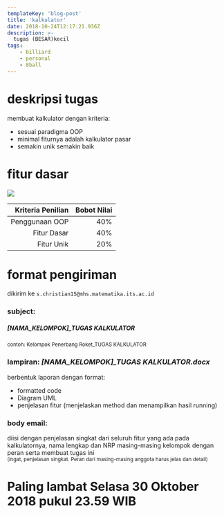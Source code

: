 ```yaml
---
templateKey: 'blog-post'
title: 'kalkulator'
date: 2018-10-24T12:17:21.936Z 
description: >-
  tugas (BESAR)kecil
tags:
    - billiard
    - personal 
    - 8ball
---
```

# deskripsi tugas
membuat kalkulator dengan kriteria: 
- sesuai paradigma OOP
- minimal fiturnya adalah kalkulator pasar
- semakin unik semakin baik   

# fitur dasar
<img src="https://s12emagst.akamaized.net/products/14501/14500602/images/res_03a71ff180fdab0cd6663061f64286ca_full.jpg" class="center smaller"/>     

 Kriteria Penilian 	| Bobot Nilai 	|
-------------------:|-------------:	|
Penggunaan OOP    	| 40%         	|
Fitur Dasar       	| 40%         	|
Fitur Unik        	| 20%         	|

# format pengiriman 
dikirim ke `s.christian15@mhs.matematika.its.ac.id`
### subject:
##### [NAMA_KELOMPOK]_TUGAS KALKULATOR    
<small>contoh: Kelompok Penerbang Roket_TUGAS KALKULATOR</small>
### lampiran: <i>[NAMA_KELOMPOK]_TUGAS KALKULATOR.docx</i>
berbentuk laporan dengan format: 
- formatted code 
- Diagram UML 
- penjelasan fitur (menjelaskan method dan menampilkan hasil running)


### body email: 
diisi dengan penjelasan singkat dari seluruh fitur yang ada pada kalkulatornya, nama lengkap dan NRP masing-masing kelompok dengan peran serta membuat tugas ini    
<small>(ingat, penjelasan singkat. Peran dari masing-masing anggota harus jelas dan detail)</small>
# Paling lambat <b>Selasa 30 Oktober 2018 pukul 23.59 WIB</b>
